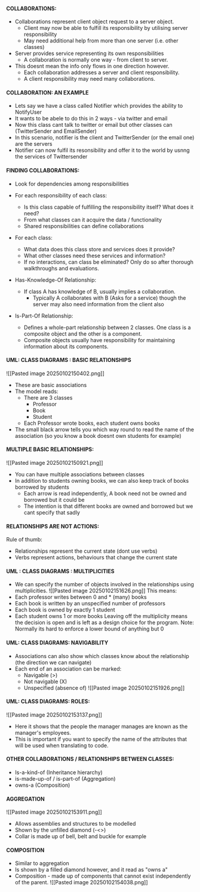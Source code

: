 #### COLLABORATIONS: 
- Collaborations represent client object request to a server object.
	- Client may now be able to fulfill its responsibility by utilising server responsibility
	- May need additional help from more than one server (i.e. other classes)
- Server provides service representing its own responsibilities
	- A collaboration is normally one way - from client to server.
- This doesnt mean the info only flows in one direction however.
	- Each collaboration addresses a server and client responsibility.
	- A client responsibility may need many collaborations.


#### COLLABORATION: AN EXAMPLE
- Lets say we have a class called Notifier which provides the ability to NotifyUser
- It wants to be abele to do this in 2 ways - via twitter and email
- Now this class cant talk to twitter or email but other classes can (TwitterSender and EmailSender)
- In this scenario, notifier is the client and TwitterSender (or the email one) are the servers
- Notifier can now fulfil its resonsibility and offer it to the world by usnng the services of Twittersender

#### FINDING COLLABORATIONS:
- Look for dependencies among responsibilities
- For each responsibility of each class:
	- Is this class capable of fulfilling the responsibility itself? What does it need?
	- From what classes can it acquire the data / functionality
	- Shared responsibilities can define collaborations
- For each class:
	- What data does this class store and services does it provide?
	- What other classes need these services and information?
	- If no interactions, can class be eliminated? Only do so after thorough walkthroughs and evaluations.

- Has-Knowledge-Of Relationship:
	- If class A has knowledge of B, usually implies a collaboration.
		- Typically A collaborates with B (Asks  for a service) though the server may also need information from the client also
- Is-Part-Of Relationship:
	- Defines a whole-part relationship between 2 classes. One class is a composite object and the other is a component.
	- Composite objects usually have responsibility for maintaining information about its components.

#### UML: CLASS DIAGRAMS : BASIC RELATIONSHIPS
![[Pasted image 20250102150402.png]]
- These are basic associations
- The model reads:
	- There are 3 classes
		- Professor
		- Book
		- Student
	- Each Professor wrote books, each student owns books
- The small black arrow tells you which way round to read the name of the association (so you know a book doesnt own students for example)

#### MULTIPLE BASIC RELATIONSHIPS:
![[Pasted image 20250102150921.png]]
- You can have multiple associations between classes
- In addition to students owning books, we can also keep track of books borrowed by students
	- Each arrow is read independently, A book need not be owned and borrowed but it could be
	- The intention is that different books are owned and borrowed but we cant specify that sadly
#### RELATIONSHIPS ARE NOT ACTIONS:
Rule of thumb: 
- Relationships represent the current state (dont use verbs)
- Verbs represent actions, behaviours that change the current state

#### UML : CLASS DIAGRAMS : MULTIPLICITIES
- We can specify the number of objects involved in the relationships using multiplicities.
![[Pasted image 20250102151626.png]]
This means:
- Each professor writes between 0 and * (many) books
- Each book is written by an unspecified number of professors
- Each book is owned by exactly 1 student
- Each student owns 1 or more books
Leaving off the multiplicity means the decision is open and is left as a design choice for the program. 
Note: Normally its hard to enforce a lower bound of anything but 0

#### UML: CLASS DIAGRAMS: NAVIGABILITY
- Associations can also show which classes know about the relationship (the direction we can navigate)
- Each end of an association can be marked:
	- Navigable (>) 
	- Not navigable (X)
	- Unspecified (absence of)
![[Pasted image 20250102151926.png]]

#### UML: CLASS DIAGRAMS: ROLES:
![[Pasted image 20250102153137.png]]
- Here it shows that the people the manager manages are known as the manager's employees.
- This is important if you want to specify the name of the attributes that will be used when translating to code.

#### OTHER COLLABORATIONS / RELATIONSHIPS BETWEEN CLASSES:
- Is-a-kind-of (Inheritance hierarchy)
- is-made-up-of / is-part-of (Aggregation)
- owns-a (Composition)

#### AGGREGATION
![[Pasted image 20250102153911.png]]
- Allows assemblies and structures to be modelled
- Shown by the unfilled diamond (-<>)
- Collar is made up of bell, belt and buckle for example

#### COMPOSITION
- Similar to aggregation
- Is shown by a filled diamond however, and it read as "owns a"
- Composition - made up of components that cannot exist independently of the parent.
![[Pasted image 20250102154038.png]]
